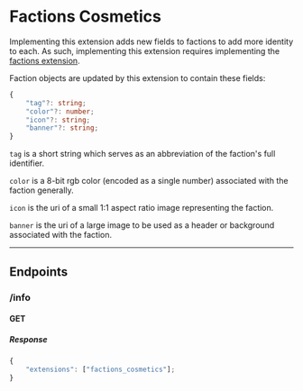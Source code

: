 Factions Cosmetics
==================
Implementing this extension adds new fields to factions to add more identity to each.
As such, implementing this extension requires implementing the [factions extension](./factions.md).

Faction objects are updated by this extension to contain these fields:
```typescript
{
	"tag"?: string;
	"color"?: number;
	"icon"?: string;
	"banner"?: string;
}
```
`tag` is a short string which serves as an abbreviation of the faction's full identifier.

`color` is a 8-bit rgb color (encoded as a single number) associated with the faction generally.

`icon` is the uri of a small 1:1 aspect ratio image representing the faction.

`banner` is the uri of a large image to be used as a header or background associated with the faction.

--------------------------------------------------------------------------------

## Endpoints

### /info
#### GET
##### Response
```typescript
{
	"extensions": ["factions_cosmetics"];
}
```